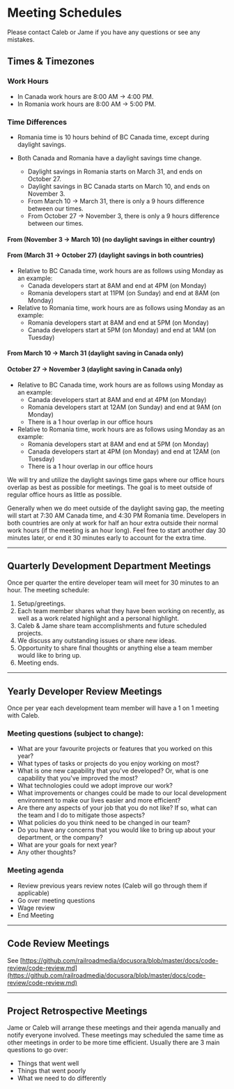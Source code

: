 # Meeting Schedules

Please contact Caleb or Jame if you have any questions or see any mistakes.

## Times & Timezones

### Work Hours

- In Canada work hours are 8:00 AM -> 4:00 PM.
- In Romania work hours are 8:00 AM -> 5:00 PM.

### Time Differences
- Romania time is 10 hours behind of BC Canada time, except during daylight savings.

- Both Canada and Romania have a daylight savings time change.
    - Daylight savings in Romania starts on March 31, and ends on October 27.
    - Daylight savings in BC Canada starts on March 10, and ends on November 3.
    - From March 10 -> March 31, there is only a 9 hours difference between our times.
    - From October 27 -> November 3, there is only a 9 hours difference between our times.
    
#### From (November 3 -> March 10) (no daylight savings in either country) 
#### From (March 31 -> October 27) (daylight savings in both countries)

- Relative to BC Canada time, work hours are as follows using Monday as an example:
    - Canada developers start at 8AM and end at 4PM (on Monday)
    - Romania developers start at 11PM (on Sunday) and end at 8AM (on Monday)
- Relative to Romania time, work hours are as follows using Monday as an example:
    - Romania developers start at 8AM and end at 5PM (on Monday)
    - Canada developers start at 5PM (on Monday) and end at 1AM (on Tuesday)
    
#### From March 10 -> March 31 (daylight saving in Canada only)
#### October 27 -> November 3 (daylight saving in Canada only)

- Relative to BC Canada time, work hours are as follows using Monday as an example:
    - Canada developers start at 8AM and end at 4PM (on Monday)
    - Romania developers start at 12AM (on Sunday) and end at 9AM (on Monday)
    - There is a 1 hour overlap in our office hours
- Relative to Romania time, work hours are as follows using Monday as an example:
    - Romania developers start at 8AM and end at 5PM (on Monday)
    - Canada developers start at 4PM (on Monday) and end at 12AM (on Tuesday)
    - There is a 1 hour overlap in our office hours

We will try and utilize the daylight savings time gaps where our office hours overlap as best as possible for meetings.  The goal is to meet outside of regular office hours as little as possible.

Generally when we do meet outside of the daylight saving gap, the meeting will start at 7:30 AM Canada time, and 4:30 PM Romania time. Developers in both countries are only at work for half an hour extra outside their normal work hours (if the meeting is an hour long). Feel free to start another day 30 minutes later, or end it 30 minutes early to account for the extra time.

--- 

## Quarterly Development Department Meetings

Once per quarter the entire developer team will meet for 30 minutes to an hour. The meeting schedule:

1. Setup/greetings.
2. Each team member shares what they have been working on recently, as well as a work related highlight and a personal highlight.
3. Caleb & Jame share team accomplishments and future scheduled projects.
4. We discuss any outstanding issues or share new ideas.
5. Opportunity to share final thoughts or anything else a team member would like to bring up. 
6. Meeting ends.

--- 

## Yearly Developer Review Meetings

Once per year each development team member will have a 1 on 1 meeting with Caleb. 

### Meeting questions (subject to change):

- What are your favourite projects or features that you worked on this year?
- What types of tasks or projects do you enjoy working on most?
- What is one new capability that you've developed? Or, what is one capability that you've improved the most? 
- What technologies could we adopt improve our work?
- What improvements or changes could be made to our local development environment to make our lives easier and more efficient?
- Are there any aspects of your job that you do not like? If so, what can the team and I do to mitigate those aspects?
- What policies do you think need to be changed in our team? 
- Do you have any concerns that you would like to bring up about your department, or the company? 
- What are your goals for next year?
- Any other thoughts?

### Meeting agenda

- Review previous years review notes (Caleb will go through them if applicable)
- Go over meeting questions
- Wage review
- End Meeting

--- 

## Code Review Meetings

See [https://github.com/railroadmedia/docusora/blob/master/docs/code-review/code-review.md](https://github.com/railroadmedia/docusora/blob/master/docs/code-review/code-review.md)

--- 

## Project Retrospective Meetings

Jame or Caleb will arrange these meetings and their agenda manually and notify everyone involved. These meetings may scheduled the same time as other meetings in order to be more time efficient. Usually there are 3 main questions to go over:

- Things that went well
- Things that went poorly
- What we need to do differently